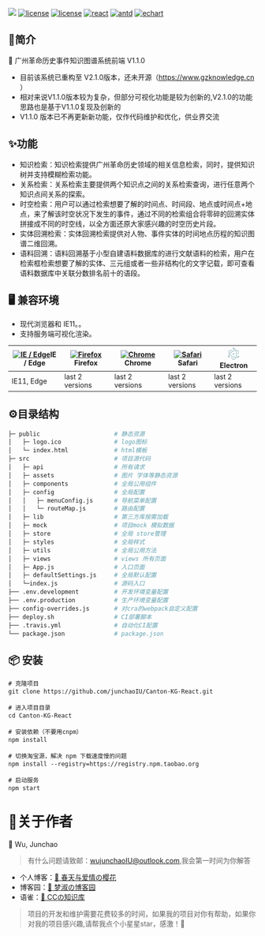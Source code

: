 ![](https://www.wujunchao.top/wp-content/uploads/2021/05/图片1.png)
[![license](https://img.shields.io/badge/author-WuJunchao-purple)](https://github.com/junchaoIU/Canton-KG-React/blob/main/LICENSE)
[![license](https://img.shields.io/crates/l/rustc-serialize)](https://github.com/junchaoIU/Canton-KG-React/blob/main/LICENSE)
[![react](https://img.shields.io/badge/react-16.13.1-yellowgreen)](https://github.com/facebook/react)
[![antd](https://img.shields.io/badge/antd-3.17.0-orange)](https://github.com/ant-design/ant-design)
[![echart](https://img.shields.io/badge/echart-4.7.0-green)](https://github.com/apache/echarts)

## 🌈简介
🎉  广州革命历史事件知识图谱系统前端 V1.1.0
- 目前该系统已重构至 V2.1.0版本，还未开源（https://www.gzknowledge.cn ）
- 相对来说V1.1.0版本较为复杂，但部分可视化功能是较为创新的,V2.1.0的功能思路也是基于V1.1.0复现及创新的
- V1.1.0 版本已不再更新新功能，仅作代码维护和优化，供业界交流

## ✨功能
- 知识检索：知识检索提供广州革命历史领域的相关信息检索，同时，提供知识树并支持模糊检索功能。
- 关系检索：关系检索主要提供两个知识点之间的关系检索查询，进行任意两个知识点间关系的探索。
- 时空检索：用户可以通过检索想要了解的时间点、时间段、地点或时间点+地点，来了解该时空状况下发生的事件，通过不同的检索组合将零碎的回溯实体拼接成不同的时空线，以全方面还原大家感兴趣的时空历史片段。
- 实体回溯检索：实体回溯检索提供对人物、事件实体的时间地点历程的知识图谱二维回溯。
- 语料回溯：语料回溯基于小型自建语料数据库的进行文献语料的检索，用户在检索框检索想要了解的实体、三元组或者一些非结构化的文字记载，即可查看语料数据库中关联分数排名前十的语段。

## 🖥 兼容环境

- 现代浏览器和 IE11。。
- 支持服务端可视化渲染。

| [<img src="https://raw.githubusercontent.com/alrra/browser-logos/master/src/edge/edge_48x48.png" alt="IE / Edge" width="24px" height="24px" />](http://godban.github.io/browsers-support-badges/)IE / Edge | [<img src="https://raw.githubusercontent.com/alrra/browser-logos/master/src/firefox/firefox_48x48.png" alt="Firefox" width="24px" height="24px" />](http://godban.github.io/browsers-support-badges/)Firefox | [<img src="https://raw.githubusercontent.com/alrra/browser-logos/master/src/chrome/chrome_48x48.png" alt="Chrome" width="24px" height="24px" />](http://godban.github.io/browsers-support-badges/)Chrome | [<img src="https://raw.githubusercontent.com/alrra/browser-logos/master/src/safari/safari_48x48.png" alt="Safari" width="24px" height="24px" />](http://godban.github.io/browsers-support-badges/)Safari | [<img src="https://raw.githubusercontent.com/alrra/browser-logos/master/src/electron/electron_48x48.png" alt="Electron" width="24px" height="24px" />](http://godban.github.io/browsers-support-badges/)Electron |
| ------------------------------------------------------------ | ------------------------------------------------------------ | ------------------------------------------------------------ | ------------------------------------------------------------ | ------------------------------------------------------------ |
| IE11, Edge                                                   | last 2 versions                                              | last 2 versions                                              | last 2 versions                                              | last 2 versions                                              |




## ⚙目录结构
```bash
├─ public                     # 静态资源
│   ├─ logo.ico               # logo图标
│   └─ index.html             # html模板
├─ src                        # 项目源代码
│   ├─ api                    # 所有请求
│   ├─ assets                 # 图片 字体等静态资源
│   ├─ components             # 全局公用组件
│   ├─ config                 # 全局配置
│   │   ├─ menuConfig.js      # 导航菜单配置
│   │   └─ routeMap.js        # 路由配置
│   ├─ lib                    # 第三方库按需加载
│   ├─ mock                   # 项目mock 模拟数据
│   ├─ store                  # 全局 store管理
│   ├─ styles                 # 全局样式
│   ├─ utils                  # 全局公用方法
│   ├─ views                  # views 所有页面
│   ├─ App.js                 # 入口页面
│   ├─ defaultSettings.js     # 全局默认配置
│   └─index.js                # 源码入口
├── .env.development          # 开发环境变量配置
├── .env.production           # 生产环境变量配置
├── config-overrides.js       # 对cra的webpack自定义配置
├── deploy.sh                 # CI部署脚本
├── .travis.yml               # 自动化CI配置
└── package.json              # package.json
```

## 📦 安装

```shell
# 克隆项目
git clone https://github.com/junchaoIU/Canton-KG-React.git

# 进入项目目录
cd Canton-KG-React

# 安装依赖（不要用cnpm）
npm install

# 切换淘宝源，解决 npm 下载速度慢的问题
npm install --registry=https://registry.npm.taobao.org

# 启动服务
npm start
```

# 🌸关于作者
🍧 Wu, Junchao 

> 有什么问题请致邮：wujunchaoIU@outlook.com,我会第一时间为你解答

- 个人博客：[🌸 春天与爱情の樱花](https://www.wujunchao.top)
- 博客园：[🌸 梦淑の博客园](http://cnblogs.wujunchao.top)
- 语雀：[🌸 CCの知识库](https://www.yuque.com/wujunchao)

> 项目的开发和维护需要花费较多的时间，如果我的项目对你有帮助，如果你对我的项目感兴趣,请帮我点个小星星star，感激！🍉





